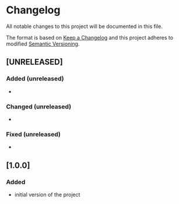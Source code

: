 # Changelog
All notable changes to this project will be documented in this file.

The format is based on [Keep a Changelog](http://keepachangelog.com/en/1.0.0/)
and this project adheres to modified [Semantic Versioning](http://semver.org/spec/v2.0.0.html).

## [UNRELEASED]
### Added (unreleased)
- 

### Changed (unreleased)
- 

### Fixed (unreleased)
- 

## [1.0.0]
### Added
- initial version of the project
